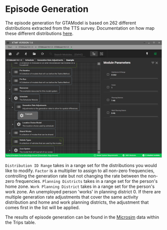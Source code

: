 
# Episode Generation

The episode generation for GTAModel is based on 262 different distributions
extracted from the TTS survey.  Documentation on how map these different distributions
[here](../model_design/scheduler.md#generate-trip-chains).  

![alt text](images/episode_generation_1.png "Episode generation rate adjustments")

`Distribution ID Range` takes in a range set for the distributions you would like to modify.
`Factor` is a multiplier to assign to all non-zero frequencies, controlling the generation rate
but not changing the rate between the non-zero frequencies.
`Planning Districts` takes in a range set for the person's home zone.
`Work Planning District` takes in a range set for the person's work zone.  An
unemployed person 'works' in planning district 0.  If there are multiple generation rate
adjustments that cover the same activity distribution and home and work planning districts,
the adjustment that comes first in the list will be applied.

The results of episode generation can be found in the [Microsim](../user_guide/file_formats/microsim.md)
data within the Trips table.